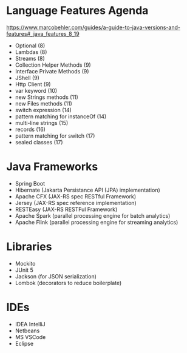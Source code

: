 # Language Features Agenda

https://www.marcobehler.com/guides/a-guide-to-java-versions-and-features#_java_features_8_19

- Optional (8)
- Lambdas (8)
- Streams (8)
- Collection Helper Methods (9)
- Interface Private Methods (9)
- JShell (9)
- Http Client (9)
- var keyword (10)
- new Strings methods (11)
- new Files methods (11)
- switch expression (14)
- pattern matching for instanceOf (14)
- multi-line strings (15)
- records (16)
- pattern matching for switch (17)
- sealed classes (17)

# Java Frameworks

- Spring Boot
- Hibernate (Jakarta Persistance API (JPA)  implementation)
- Apache CFX (JAX-RS spec RESTful Framework)
- Jersey (JAX-RS spec reference implementation)
- RESTEasy (JAX-RS RESTFul Framework)
- Apache Spark (parallel processing engine for batch analytics)
- Apache Flink (parallel processing engine for streaming analytics)

# Libraries
- Mockito
- JUnit 5
- Jackson (for JSON serialization)
- Lombok  (decorators to reduce boilerplate)

# IDEs
- IDEA IntelliJ
- Netbeans
- MS VSCode
- Eclipse


